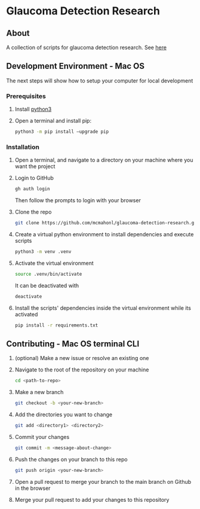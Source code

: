 # Glaucoma Detection Research

<!-- About -->
## About

A collection of scripts for glaucoma detection research. See [here](https://ieeexplore.ieee.org/document/10436242)

<!-- Development Environment -->
## Development Environment - Mac OS

The next steps will show how to setup your computer for local development

### Prerequisites

1. Install [python3](https://docs.python.org/3/using/mac.html)
   
2. Open a terminal and install pip:
   
   ```sh
   python3 -m pip install –upgrade pip
   ```

### Installation

1. Open a terminal, and navigate to a directory on your machine where you want the project
   
2. Login to GitHub
   
   ```sh
   gh auth login
   ```
   
   Then follow the prompts to login with your browser
   
3. Clone the repo
   
   ```sh
   git clone https://github.com/mcmahonl/glaucoma-detection-research.git
   ```
   
4. Create a virtual python environment to install dependencies and execute scripts
   
   ```sh
   python3 -m venv .venv
   ```
   
5. Activate the virtual environment
   
   ```sh
   source .venv/bin/activate
   ```
   
   It can be deactivated with
   
   ```sh
   deactivate
   ```
   
6. Install the scripts' dependencies inside the virtual environment while its activated
   ```sh
   pip install -r requirements.txt
   ```

<!-- CONTRIBUTING -->
## Contributing - Mac OS terminal CLI

1. (optional) Make a new issue or resolve an existing one
   
2. Navigate to the root of the repository on your machine
   
   ```sh
   cd <path-to-repo>
   ```
   
3. Make a new branch
   
   ```sh
   git checkout -b <your-new-branch>
   ```

4. Add the directories you want to change
   
   ```sh
   git add <directory1> <directory2>
   ```

5. Commit your changes
    
   ```sh
   git commit -m <message-about-change>
   ```
   
6. Push the changes on your branch to this repo
    
   ```sh
   git push origin <your-new-branch>
   ```

7. Open a pull request to merge your branch to the main branch on Github in the browser
    
8. Merge your pull request to add your changes to this repository
